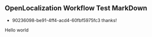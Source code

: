 ## OpenLocalization Workflow Test MarkDown
* 90236098-be91-4ff4-acd4-60fbf5975fc3 
thanks!

Hello world